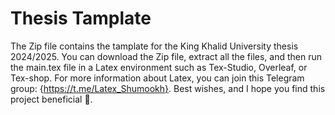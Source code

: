 # Thesis Tamplate
The Zip file contains the tamplate for the King Khalid University thesis 2024/2025. You can download the Zip file, extract all the files, and then run the main.tex file in a Latex environment such as Tex-Studio, Overleaf, or Tex-shop. For more information about Latex, you can join this Telegram group: {https://t.me/Latex_Shumookh}. 
Best wishes, and I hope you find this project beneficial 🤍.
